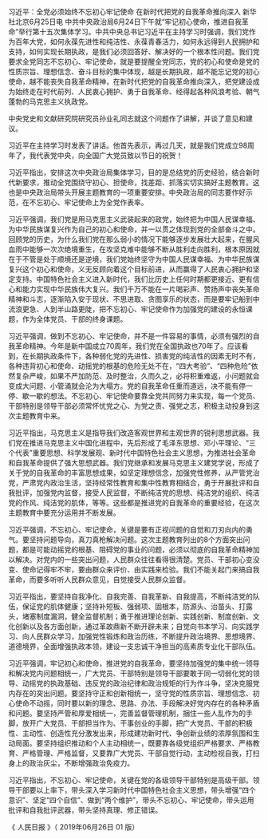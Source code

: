 习近平：全党必须始终不忘初心牢记使命 在新时代把党的自我革命推向深入
 新华社北京6月25日电 中共中央政治局6月24日下午就“牢记初心使命，推进自我革命”举行第十五次集体学习。中共中央总书记习近平在主持学习时强调，我们党作为百年大党，如何永葆先进性和纯洁性、永葆青春活力，如何永远得到人民拥护和支持，如何实现长期执政，是我们必须回答好、解决好的一个根本性问题。我们党要求全党同志不忘初心、牢记使命，就是要提醒全党同志，党的初心和使命是党的性质宗旨、理想信念、奋斗目标的集中体现，越是长期执政，越不能忘记党的初心使命，越不能丧失自我革命精神，在新时代把党的自我革命推向深入，把党建设成为始终走在时代前列、人民衷心拥护、勇于自我革命、经得起各种风浪考验、朝气蓬勃的马克思主义执政党。

中央党史和文献研究院研究员孙业礼同志就这个问题作了讲解，并谈了意见和建议。

习近平在主持学习时发表了讲话。他首先表示，再过几天，就是我们党成立98周年了，我代表党中央，向全国广大党员致以节日的祝贺！

习近平指出，安排这次中央政治局集体学习，目的是总结党的历史经验，结合新时代新要求，推动全党围绕守初心、担使命，找差距、抓落实切实搞好主题教育。这也是中央政治局带头开展主题教育的一项重要安排。中央政治局的同志要作好示范，在不忘初心、牢记使命上为全党作表率。

习近平强调，我们党是用马克思主义武装起来的政党，始终把为中国人民谋幸福、为中华民族谋复兴作为自己的初心和使命，并一以贯之体现到党的全部奋斗之中。回顾党的历史，为什么我们党在那么弱小的情况下能够逐步发展壮大起来，在腥风血雨中能够一次次绝境重生，在攻坚克难中能够不断从胜利走向胜利，根本原因就在于不管是处于顺境还是逆境，我们党始终坚守为中国人民谋幸福、为中华民族谋复兴这个初心和使命，义无反顾向着这个目标前进，从而赢得了人民衷心拥护和坚定支持。中国特色社会主义进入新时代，我们比历史上任何时期都更接近、更有信心和能力实现中华民族伟大复兴。我们千万不能在一片喝彩声、赞扬声中丧失革命精神和斗志，逐渐陷入安于现状、不思进取、贪图享乐的状态，而是要牢记船到中流浪更急、人到半山路更陡，把不忘初心、牢记使命作为加强党的建设的永恒课题，作为全体党员、干部的终身课题。

习近平强调，做到不忘初心、牢记使命，并不是一件容易的事情，必须有强烈的自我革命精神。今年是新中国成立70周年，我们党在全国执政也70年了。应该看到，在长期执政条件下，各种弱化党的先进性、损害党的纯洁性的因素无时不有，各种违背初心和使命、动摇党的根基的危险无处不在，“四大考验”、“四种危险”依然复杂严峻，如果不严加防范、及时整治，久而久之，必将积重难返，小问题就会变成大问题、小管涌就会沦为大塌方。党的自我革命任重而道远，决不能有停一停、歇一歇的想法。不忘初心、牢记使命要靠全党共同努力来实现，每一个党员、干部特别是领导干部必须常怀忧党之心、为党之责、强党之志，积极主动投身到这次主题教育中来。

习近平指出，马克思主义是指导我们改造客观世界和主观世界的锐利思想武器。我们党在推进马克思主义中国化进程中，先后形成了毛泽东思想、邓小平理论、“三个代表”重要思想、科学发展观、新时代中国特色社会主义思想，为推进社会革命和自我革命提供了强大思想武器。我们党继承和发展马克思主义建党学说，形成了关于党的自我革命的丰富思想成果，如坚定理想信念，加强党性修养，从严管党治党，严肃党内政治生活，坚持经常性教育和集中性教育相结合，勇于开展批评和自我批评，加强党内监督，接受人民监督，不断纯洁党的思想、纯洁党的组织、纯洁党的作风、纯洁党的肌体，等等。这些都是推进党的自我革命的重要经验，在这次主题教育中要充分运用并不断发展。

习近平强调，不忘初心、牢记使命，关键是要有正视问题的自觉和刀刃向内的勇气。要坚持问题导向，真刀真枪解决问题。这次主题教育列出的8个方面突出问题，都是可能动摇党的根基、阻碍党的事业的问题，必须以彻底的自我革命精神加以解决。对党内的一些突出问题，人民群众往往看得很清楚。党员、干部初心变没变、使命记得牢不牢，要由群众来评价、由实践来检验。我们不能关起门来搞自我革命，而要多听听人民群众意见，自觉接受人民群众监督。

习近平指出，要坚持自我净化、自我完善、自我革新、自我提高，不断纯洁党的队伍，保证党的肌体健康；坚持补短板、强弱项、固根本，防源头、治苗头、打露头，堵塞制度漏洞，健全监督机制；勇于推进理论创新、实践创新、制度创新、文化创新以及各方面创新，通过革故鼎新不断开辟未来；自觉向书本学习、向实践学习、向人民群众学习，加强党性锻炼和政治历练，不断提升政治境界、思想境界、道德境界，全面增强执政本领，建设一支忠诚干净担当的高素质专业化干部队伍。

习近平强调，牢记初心和使命，推进党的自我革命，要坚持加强党的集中统一领导和解决党内问题相统一，广大党员、干部特别是领导干部要敢于同一切弱化党的领导、动摇党的执政基础、违反党的政治纪律和政治规矩的行为作斗争，坚决克服党内存在的突出问题。要坚持守正和创新相统一，坚守党的性质宗旨、理想信念、初心使命不动摇，同时要以新的理念、思路、办法、手段解决好党内存在的各种矛盾和问题。要坚持严管和厚爱相统一，完善监督管理机制，捆住一些人乱作为的手脚，放开广大党员、干部担当作为、干事创业的手脚，把广大党员、干部的积极性、主动性、创造性充分激发出来，形成建功新时代、争创新业绩的浓厚氛围和生动局面。要坚持组织推动和个人主动相统一，既要靠各级党组织严格要求、严格教育、严格管理、严格监督，又要靠广大党员、干部自觉行动，主动检视自我，打扫身上的政治灰尘，不断增强政治免疫力。

习近平指出，不忘初心、牢记使命，关键在党的各级领导干部特别是高级干部。领导干部要以上率下，带头深入学习新时代中国特色社会主义思想，带头增强“四个意识”、坚定“四个自信”、做到“两个维护”，带头不忘初心、牢记使命，带头运用批评和自我批评武器，带头坚持真理、修正错误。

《 人民日报 》（ 2019年06月26日 01 版）
